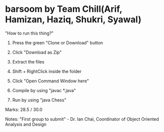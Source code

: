 # barsoom by Team Chill(Arif, Hamizan, Haziq, Shukri, Syawal)

"How to run this thing?"

1) Press the green "Clone or Download" button

2) Click "Download as Zip"

3) Extract the files

4) Shift + RightClick inside the folder

5) Click "Open Command Window here"

6) Compile by using "javac *.java"

7) Run by using "java Chess"


Marks: 28.5 / 30.0

Notes: "First group to submit" - Dr. Ian Chai, Coordinator of Object Oriented Analysis and Design
